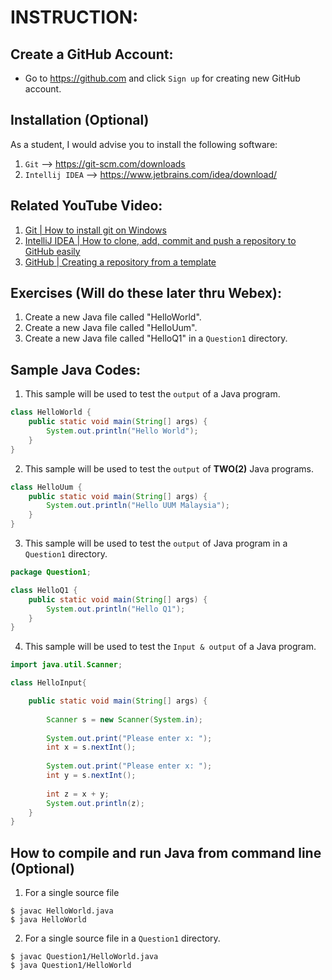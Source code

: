 # INSTRUCTION:

## Create a GitHub Account:

* Go to https://github.com and click `Sign up` for creating new GitHub account.

## Installation (Optional)

As a student, I would advise you to install the following software:
1. `Git` --> https://git-scm.com/downloads
2. `Intellij IDEA` --> https://www.jetbrains.com/idea/download/

## Related YouTube Video:

1. [Git | How to install git on Windows](https://youtu.be/P1bh5qS63qQ)
1. [IntelliJ IDEA | How to clone, add, commit and push a repository to GitHub easily](https://youtu.be/RXV3Yusr0SI)
1. [GitHub | Creating a repository from a template](https://youtu.be/DKiS5qjfKho)


## Exercises (Will do these later thru Webex):

1. Create a new Java file called "HelloWorld". 
1. Create a new Java file called "HelloUum". 
1. Create a new Java file called "HelloQ1" in a `Question1` directory.


## Sample Java Codes:

1. This sample will be used to test the `output` of a Java program.
```java
class HelloWorld {
    public static void main(String[] args) {
        System.out.println("Hello World"); 
    }
}
```

2. This sample will be used to test the `output` of __TWO(2)__ Java programs.
```java
class HelloUum {
    public static void main(String[] args) {
        System.out.println("Hello UUM Malaysia"); 
    }
}
```

3. This sample will be used to test the `output` of Java program in a `Question1` directory.
```java
package Question1;

class HelloQ1 {
    public static void main(String[] args) {
        System.out.println("Hello Q1"); 
    }
}
```

4. This sample will be used to test the `Input & output` of a Java program.
```java
import java.util.Scanner;

class HelloInput{

    public static void main(String[] args) {
        
        Scanner s = new Scanner(System.in);
        
        System.out.print("Please enter x: ");
        int x = s.nextInt();
        
        System.out.print("Please enter x: ");
        int y = s.nextInt();
        
        int z = x + y;
        System.out.println(z);
    }
}
```

## How to compile and run Java from command line (Optional)

1. For a single source file
```
$ javac HelloWorld.java
$ java HelloWorld
```

2. For a single source file in a `Question1` directory.
```
$ javac Question1/HelloWorld.java
$ java Question1/HelloWorld
```

